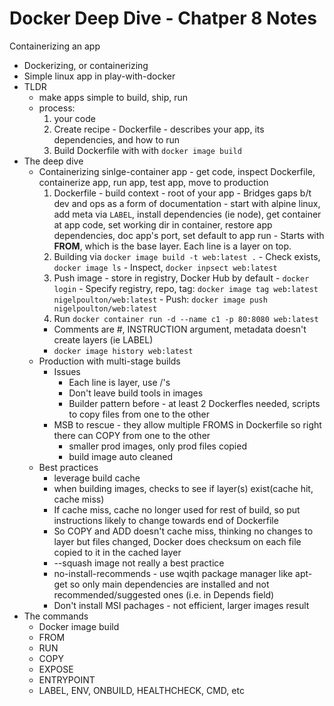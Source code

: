 # Docker Deep Dive - Chatper 8 Notes

Containerizing an app

* Dockerizing, or containerizing
* Simple linux app in play-with-docker
* TLDR
  - make apps simple to build, ship, run
  - process: 
    1. your code
    1. Create recipe - Dockerfile - describes your app, its dependencies, and how to run
    1. Build Dockerfile with with `docker image build`
* The deep dive
  - Containerizing sinlge-container app - get code, inspect Dockerfile, containerize app, run app, test app, move to production
      1. Dockerfile 
        - build context - root of your app
        - Bridges gaps b/t dev and ops as a form of documentation
        - start with alpine linux, add meta via `LABEL`, install dependencies (ie node), get container at app code, set working dir in container, restore app dependencies, doc app's port, set default to app run
        - Starts with **FROM**, which is the base layer. Each line is a layer on top.
      1. Building via `docker image build -t web:latest .`
        - Check exists, `docker image ls`
        - Inspect, `docker inpsect web:latest`
      1. Push image - store in registry, Docker Hub by default
        - `docker login` 
        - Specify registry, repo, tag:  `docker image tag web:latest nigelpoulton/web:latest`
        - Push: `docker image push nigelpoulton/web:latest`
      1. Run `docker container run -d --name c1 -p 80:8080 web:latest`
    - Comments are #, INSTRUCTION argument, metadata doesn't create layers (ie LABEL)
    - `docker image history web:latest`
  - Production with multi-stage builds
    - Issues
      - Each line is layer, use /'s
      - Don't leave build tools in images
      - Builder pattern before - at least 2 Dockerfles needed, scripts to copy files from one to the other
    - MSB to rescue - they allow multiple FROMS in Dockerfile so right there can COPY from one to the other
      - smaller prod images, only prod files copied
      - build image auto cleaned
  - Best practices
    - leverage build cache
    - when building images, checks to see if layer(s) exist(cache hit, cache miss)
    - If cache miss, cache no longer used for rest of build, so put instructions likely to change towards end of Dockerfile
    - So COPY and ADD doesn't cache miss, thinking no changes to layer but files changed, Docker does checksum on each file copied to it in the cached layer
    - --squash image not really a best practice
    - no-install-recommends - use wqith package manager like apt-get so only main dependencies are installed and not recommended/suggested ones (i.e. in Depends field)
    - Don't install MSI pachages - not efficient, larger images result
* The commands
  - Docker image build
  - FROM
  - RUN
  - COPY
  - EXPOSE
  - ENTRYPOINT
  - LABEL, ENV, ONBUILD, HEALTHCHECK, CMD, etc